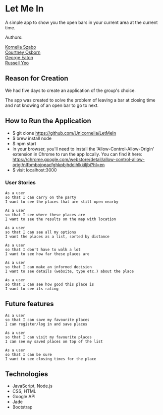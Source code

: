 
# Let Me In

A simple app to show you the open bars in your current area at the current time.

Authors:

  [Kornelia Szabo](https://github.com/Unicornelia)  
  [Courtney Osborn](https://github.com/CourtneyLO)  
  [George Eaton](https://github.com/Gweaton)  
  [Russell Yeo](https://github.com/rus64)  

## Reason for Creation

We had five days to create an application of the group's choice.

The app was created to solve the problem of leaving a bar at closing time and not knowing of an open bar to go to next.  

## How to Run the Application

- $ git clone https://github.com/Unicornelia/LetMeIn
- $ brew install node
- $ npm start
- In your browser, you'll need to install the 'Allow-Control-Allow-Origin' extension in Chrome to run the app locally. You     can find it here: https://chrome.google.com/webstore/detail/allow-control-allow-origi/nlfbmbojpeacfghkpbjhddihlkkiljbi?hl=en
- $ visit localhost:3000

### User Stories
```
As a user
so that I can carry on the party
I want to see the places that are still open nearby
```

```
As a user
so that I see where these places are
I want to see the results on the map with location
```

```
As a user
so that I can see all my options
I want the places as a list, sorted by distance
```
```
As a user
so that I don't have to walk a lot
I want to see how far these places are
```

```
As a user
so that I can make an informed decision
I want to see details (website, type etc.) about the place
```

```
As a user
so that I can see how good this place is
I want to see its rating
```

## Future features

```
As a user
so that I can save my favourite places
I can register/log in and save places
```

```
As a user
so that I can visit my favourite places
I can see my saved places on top of the list
```

```
As a user
so that I can be sure
I want to see closing times for the place
```

## Technologies
- JavaScript, Node.js
- CSS, HTML
- Google API
- Jade
- Bootstrap
